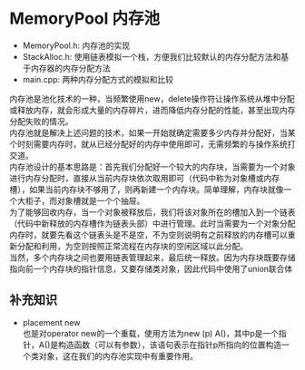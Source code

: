 # MemoryPool 内存池

- MemoryPool.h: 内存池的实现
- StackAlloc.h: 使用链表模拟一个栈，方便我们比较默认的内存分配方法和基于内存器的内存分配方法
- main.cpp: 两种内存分配方式的模拟和比较

内存池是池化技术的一种，当频繁使用new，delete操作符让操作系统从堆中分配或释放内存，就会形成大量的内存碎片，进而降低内存分配的性能，甚至出现内存分配失败的情况。
<br>
内存池就是解决上述问题的技术，如果一开始就确定需要多少内存并分配好，当某个时刻需要内存时，就从已经分配好的内存中使用即可，无需频繁的与操作系统打交道。<br>
内存池设计的基本思路是：首先我们分配好一个较大的内存块，当需要为一个对象进行内存分配时，直接从当前内存块依次取用即可（代码中称为对象槽或内存槽），如果当前内存块不够用了，则再新建一个内存块。简单理解，内存块就像一个大柜子，而对象槽就是一个个抽屉。
<br>
为了能够回收内存，当一个对象被释放后，我们将该对象所在的槽加入到一个链表（代码中新释放的内存槽作为链表头部）中进行管理。此时当需要为一个对象分配内存时，就要先看这个链表头是不是空，不为空则说明有之前释放的内存槽可以重新分配和利用，为空则按照正常流程在内存块的空闲区域以此分配。
<br>
当然，多个内存块之间也要用链表管理起来，最后统一释放。因为内存块既要存储指向前一个内存块的指针信息，又要存储类对象，因此代码中使用了union联合体

## 补充知识
- placement new <br>
也是对operator new的一个重载，使用方法为new (p) A()，其中p是一个指针，A()是构造函数（可以有参数），该语句表示在指针p所指向的位置构造一个类对象，这在我们的内存池实现中有重要作用。
